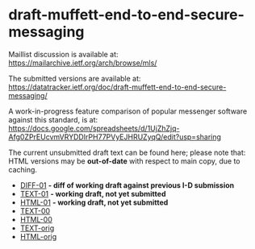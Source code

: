 # draft-muffett-end-to-end-secure-messaging

Maillist discussion is available at: https://mailarchive.ietf.org/arch/browse/mls/

The submitted versions are available at: https://datatracker.ietf.org/doc/draft-muffett-end-to-end-secure-messaging/

A work-in-progress feature comparison of popular messenger software against this standard, is at: https://docs.google.com/spreadsheets/d/1UjZhZjq-Afg0ZPrEUcvmVRYDDIrPH77PVyEJHRUZyqQ/edit?usp=sharing

The current unsubmitted draft text can be found here; please note that: HTML versions may be **out-of-date** with respect to main copy, due to caching.

* [DIFF-01](text/draft-muffett-end-to-end-secure-messaging-01-vs-00.diff) **- diff of working draft against previous I-D submission**
* [TEXT-01](text/draft-muffett-end-to-end-secure-messaging-01.txt) **- working draft, not yet submitted**
* [HTML-01](https://htmlpreview.github.io/?https://github.com/alecmuffett/draft-muffett-end-to-end-secure-messaging/blob/main/text/draft-muffett-end-to-end-secure-messaging-01.html) **- working draft, not yet submitted**
* [TEXT-00](text/draft-muffett-end-to-end-secure-messaging-00.txt)
* [HTML-00](https://htmlpreview.github.io/?https://github.com/alecmuffett/draft-muffett-end-to-end-secure-messaging/blob/main/text/draft-muffett-end-to-end-secure-messaging-00.html)
* [TEXT-orig](text/draft-muffett-end-to-end-secure-messaging.txt)
* [HTML-orig](https://htmlpreview.github.io/?https://github.com/alecmuffett/draft-muffett-end-to-end-secure-messaging/blob/main/text/draft-muffett-end-to-end-secure-messaging.html)
